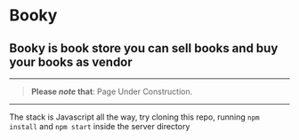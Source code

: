 # Booky

## Booky is book store you can sell books and buy your books as vendor

---

> **Please _note_ that**: Page Under Construction.

---

The stack is Javascript all the way, try cloning this repo, running `npm install` and `npm start` inside the server directory
